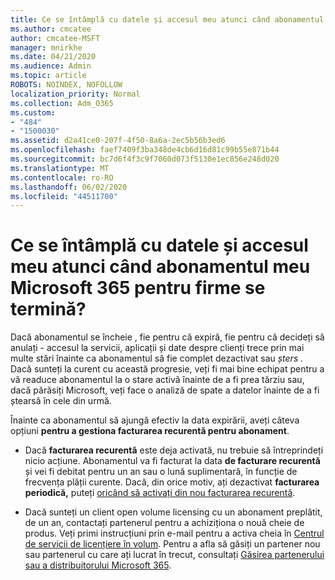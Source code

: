 ```yaml
---
title: Ce se întâmplă cu datele și accesul meu atunci când abonamentul meu Microsoft 365 pentru firme se termină?
ms.author: cmcatee
author: cmcatee-MSFT
manager: mnirkhe
ms.date: 04/21/2020
ms.audience: Admin
ms.topic: article
ROBOTS: NOINDEX, NOFOLLOW
localization_priority: Normal
ms.collection: Adm_O365
ms.custom:
- "484"
- "1500030"
ms.assetid: d2a41ce0-207f-4f50-8a6a-2ec5b56b3ed6
ms.openlocfilehash: faef7409f3ba348de4cb6d16d81c99b55e871b44
ms.sourcegitcommit: bc7d6f4f3c9f7060d073f5130e1ec856e248d020
ms.translationtype: MT
ms.contentlocale: ro-RO
ms.lasthandoff: 06/02/2020
ms.locfileid: "44511700"
---
```

# <a name="what-happens-to-my-data-and-access-when-my-microsoft-365-for-business-subscription-ends"></a>Ce se întâmplă cu datele și accesul meu atunci când abonamentul meu Microsoft 365 pentru firme se termină?

Dacă abonamentul se încheie , fie pentru că expiră, fie pentru că decideți să anulați - accesul la servicii, aplicații și date despre clienți trece prin mai multe stări înainte ca abonamentul să fie complet dezactivat sau *șters .* Dacă sunteți la curent cu această progresie, veți fi mai bine echipat pentru a vă readuce abonamentul la o stare activă înainte de a fi prea târziu sau, dacă părăsiți Microsoft, veți face o analiză de spate a datelor înainte de a fi ștearsă în cele din urmă.
  
Înainte ca abonamentul să ajungă efectiv la data expirării, aveți câteva opțiuni **pentru a gestiona facturarea recurentă pentru abonament**.
  
- Dacă **facturarea recurentă** este deja activată, nu trebuie să întreprindeți nicio acțiune. Abonamentul va fi facturat la data **de facturare recurentă** și vei fi debitat pentru un an sau o lună suplimentară, în funcție de frecvența plății curente. Dacă, din orice motiv, ați dezactivat **facturarea periodică,** puteți [oricând să activați din nou facturarea recurentă](https://docs.microsoft.com/microsoft-365/commerce/subscriptions/renew-your-subscription#turn-recurring-billing-off-or-on).

- Dacă sunteți un client open volume licensing cu un abonament preplătit, de un an, contactați partenerul pentru a achiziționa o nouă cheie de produs. Veți primi instrucțiuni prin e-mail pentru a activa cheia în [Centrul de servicii de licențiere în volum](https://go.microsoft.com/fwlink/p/?LinkID=282016). Pentru a afla să găsiți un partener nou sau partenerul cu care ați lucrat în trecut, consultați [Găsirea partenerului sau a distribuitorului Microsoft 365](https://docs.microsoft.com/microsoft-365/admin/manage/find-your-partner-or-reseller).